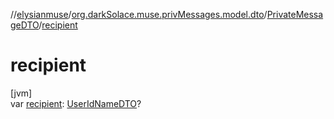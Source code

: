//[elysianmuse](../../../index.md)/[org.darkSolace.muse.privMessages.model.dto](../index.md)/[PrivateMessageDTO](index.md)/[recipient](recipient.md)

# recipient

[jvm]\
var [recipient](recipient.md): [UserIdNameDTO](../../org.darkSolace.muse.user.model.dto/-user-id-name-d-t-o/index.md)?
